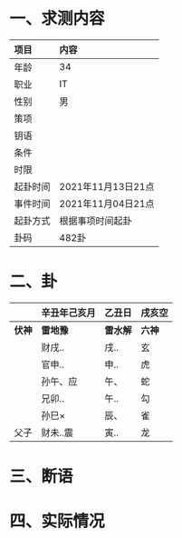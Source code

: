 # 一、求测内容
|项目|内容|
|:-|:-|
|年龄|34|
|职业|IT|
|性别|男|
|策项||
|钥语||
|条件||
|时限||
|起卦时间|2021年11月13日21点|
|事件时间|2021年11月04日21点|
|起卦方式|根据事项时间起卦|
|卦码|482卦|

# 二、卦
||辛丑年己亥月|乙丑日|戌亥空|
|:-|:-|:-|:-|
|**伏神**|**雷地豫**|**雷水解**|**六神**|
||财戌..|戌..|玄|
||官申..|申..|虎|
||孙午、应|午、|蛇|
||兄卯..|午..|勾|
||孙巳×|辰、|雀|
|父子|财未..震|寅..|龙|


# 三、断语

# 四、实际情况